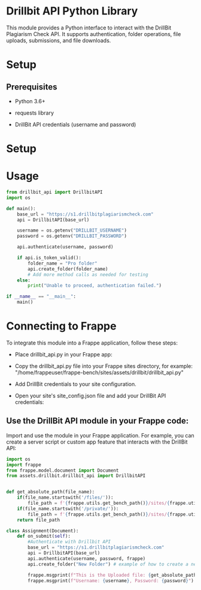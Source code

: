 # Drillbit API Python Library

This module provides a Python interface to interact with the DrillBit Plagiarism Check API. It supports authentication, folder operations, file uploads, submissions, and file downloads.

# Setup

## Prerequisites

- Python 3.6+

- requests library

- DrillBit API credentials (username and password)


# Setup


# Usage
```python
from drillbit_api import DrillbitAPI
import os

def main():
    base_url = "https://s1.drillbitplagiarismcheck.com"
    api = DrillbitAPI(base_url)

    username = os.getenv("DRILLBIT_USERNAME")
    password = os.getenv("DRILLBIT_PASSWORD")

    api.authenticate(username, password)

    if api.is_token_valid():
        folder_name = "Pro folder"
        api.create_folder(folder_name)
        # Add more method calls as needed for testing
    else:
        print("Unable to proceed, authentication failed.")

if __name__ == "__main__":
    main()
```


# Connecting to Frappe
To integrate this module into a Frappe application, follow these steps:

- Place drillbit_api.py in your Frappe app:

- Copy the drillbit_api.py file into your Frappe sites directory, for example: "/home/frappeuser/frappe-bench/sites/assets/drillbit/drillbit_api.py"

- Add DrillBit credentials to your site configuration.

- Open your site's site_config.json file and add your DrillBit API credentials:

## Use the DrillBit API module in your Frappe code:

Import and use the module in your Frappe application. For example, you can create a server script or custom app feature that interacts with the DrillBit API:


```python
import os
import frappe
from frappe.model.document import Document
from assets.drillbit.drillbit_api import DrillbitAPI


def get_absolute_path(file_name):
	if(file_name.startswith('/files/')):
		file_path = f'{frappe.utils.get_bench_path()}/sites/{frappe.utils.get_site_base_path()[2:]}/public{file_name}'
	if(file_name.startswith('/private/')):
		file_path = f'{frappe.utils.get_bench_path()}/sites/{frappe.utils.get_site_base_path()[2:]}{file_name}'
	return file_path

class Assignment(Document):
    def on_submit(self):
        #Authenticate with Drillbit API
        base_url = "https://s1.drillbitplagiarismcheck.com"
        api = DrillbitAPI(base_url)
        api.authenticate(username, password, frappe)
        api.create_folder("New Folder") # example of how to create a new folder using the drillbit API.

        frappe.msgprint(f"This is the Uploaded file: {get_absolute_path(uploaded_file)}")
        frappe.msgprint(f"Username: {username}, Password: {password}")

```
